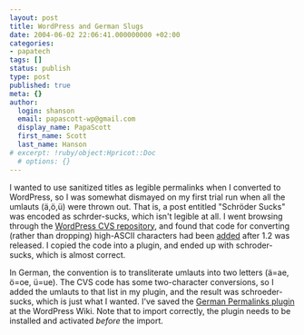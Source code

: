 ```yaml
---
layout: post
title: WordPress and German Slugs
date: 2004-06-02 22:06:41.000000000 +02:00
categories:
- papatech
tags: []
status: publish
type: post
published: true
meta: {}
author:
  login: shanson
  email: papascott-wp@gmail.com
  display_name: PapaScott
  first_name: Scott
  last_name: Hanson
# excerpt: !ruby/object:Hpricot::Doc
  # options: {}
---
```

<p>I wanted to use sanitized titles as legible permalinks when I converted to WordPress, so I was somewhat dismayed on my first trial run when all the umlauts (ä,ö,ü) were thrown out. That is, a post entitled "Schröder Sucks" was encoded as schrder-sucks, which isn't legible at all. I went browsing through the <a href="http://cvs.sourceforge.net/viewcvs.py/cafelog/wordpress/">WordPress CVS repository</a>, and found that code for converting (rather than dropping) high-ASCII characters had been <a href="http://cvs.sourceforge.net/viewcvs.py/cafelog/wordpress/wp-includes/functions-formatting.php?r1=text&tr1=1.29&r2=text&tr2=1.31&diff_format=h">added</a> after 1.2 was released. I copied the code into a plugin, and ended up with schroder-sucks, which is almost correct.</p>
<p>In German, the convention is to transliterate umlauts into two letters (ä=ae, ö=oe, ü=ue). The CVS code has some two-character conversions, so I added the umlauts to that list in my plugin, and the result was schroeder-sucks, which is just what I wanted.  I've saved the <a href="http://wiki.wordpress.org/GermanPermalinks">German Permalinks plugin</a> at the WordPress Wiki. Note that to import correctly, the plugin needs to be installed and activated <em>before</em> the import.</p>
